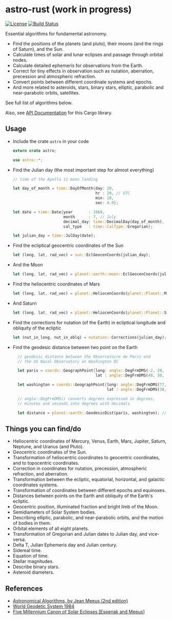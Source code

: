 # astro-rust (work in progress)

[![License](https://img.shields.io/packagist/l/doctrine/orm.svg)](https://github.com/saurvs/astro-rust/blob/master/LICENSE.md) [![Build Status](https://travis-ci.org/saurvs/astro-rust.svg?branch=master)](https://travis-ci.org/saurvs/astro-rust)

Essential algorithms for fundamental astronomy.

* Find the positions of the planets (and pluto), their moons (and the rings of Saturn), and the Sun.
* Calculate times of solar and lunar eclipses and passage through orbital nodes.
* Calculate detailed ephemeris for observations from the Earth.
* Correct for tiny effects in observation such as nutation,
   aberration, precession and atmospheric refraction.
* Convert points between different coordinate systems and epochs.
* And more related to asteroids, stars, binary stars, elliptic, parabolic and near-parabolic orbits, satellites.

See full list of algorithms below.

Also, see [API Documentation](https://saurvs.github.io/astro-rust/) for this Cargo library.

## Usage

* Include the crate ```astro``` in your code
  ```rust
  extern crate astro;

  use astro::*;
  ```

* Find the Julian day (the most important step for almost everything)
  ```rust
  // time of the Apollo 11 moon landing

  let day_of_month = time::DayOfMonth{day: 20,
				 			          hr : 20, // UTC
                                      min: 18,
                                      sec: 4.0};

  let date = time::Date{year       : 1969,
                        month      : 7, // July
                        decimal_day: time::DecimalDay(day_of_month),
                        cal_type   : time::CalType::Gregorian};

  let julian_day = time::JulDay(date);
  ```

* Find the ecliptical geocentric coordinates of the Sun
  ```rust
  let (long, lat, rad_vec) = sun::EclGeocenCoords(julian_day);
  ```

* And the Moon
  ```rust
  let (long, lat, rad_vec) = planet::earth::moon::EclGeocenCoords(julian_day);
  ```

* Find the heliocentric coordinates of Mars
  ```rust
  let (long, lat, rad_vec) = planet::HeliocenCoords(planet::Planet::Mars, julian_day);
  ```

* And Saturn
  ```rust
  let (long, lat, rad_vec) = planet::HeliocenCoords(planet::Planet::Saturn, julian_day);
  ```

* Find the corrections for nutation (of the Earth) in ecliptical longitude and obliquity of the ecliptic
  ```rust
  let (nut_in_long, nut_in_oblq) = nutation::Corrections(julian_day);
  ```

* Find the geodesic distance between two point on the Earth
  ```rust
	// geodesic distance between the Observatoire de Paris and
    // the US Naval Observatory at Washington DC

    let paris = coords::GeographPoint{long: angle::DegFrmDMS(-2, 20, 14.0).to_radians(),
                                      lat : angle::DegFrmDMS(48, 50, 11.0).to_radians()};

    let washington = coords::GeographPoint{long: angle::DegFrmDMS(77,  3, 56.0).to_radians(),
                                           lat : angle::DegFrmDMS(38, 55, 17.0).to_radians()};

	// angle::DegFrmDMS() converts degrees expressed in degrees,
	// minutes and seconds into degrees with decimals

    let distance = planet::earth::GeodesicDist(paris, washington); // in meters
  ```

## Things you can find/do
* Heliocentric coordinates of Mercury, Venus, Earth, Mars, Jupiter, Saturn, Neptune, and Uranus (and Pluto).
* Geocentric coordinates of the Sun.
* Transformation of heliocentric coordinates to geocentric coordinates, and to topocentric coordinates.
* Correction in coordinates for nutation, precession, atmospheric refraction, and aberration.
* Transformation between the ecliptic, equatorial, horizontal, and galactic coordinates systems.
* Transformation of coordinates between different epochs and equinoxes.
* Distances between points on the Earth and obliquity of the Earth's ecliptic.
* Geocentric position, illuminated fraction and bright limb of the Moon.
* Semidiameters of Solar System bodies.
* Describing elliptic, parabolic, and near-parabolic orbits, and the motion of bodies in them.
* Orbital elements of all eight planets.
* Transformation of Gregorian and Julian dates to Julian day, and vice-versa.
* Delta T, Julian Ephemeris day and Julian century.
* Sidereal time.
* Equation of time.
* Stellar magnitudes.
* Describe binary stars.
* Asteroid diameters.

## References
* [Astronomical Algorithms, by Jean Meeus (2nd edition)](http://www.willbell.com/math/mc1.htm)
* [World Geodetic System 1984](https://confluence.qps.nl/pages/viewpage.action?pageId=29855173)
* [Five Millennium Canon of Solar Eclipses [Espenak and Meeus]](http://eclipse.gsfc.nasa.gov/SEcat5/deltatpoly.html)